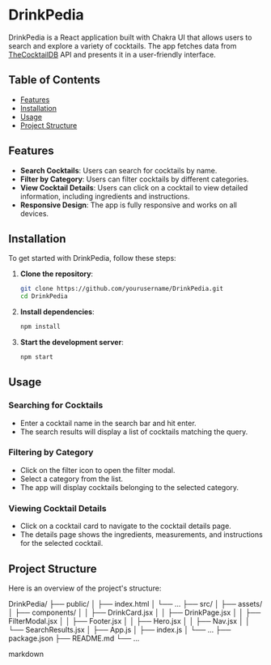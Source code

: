 # DrinkPedia

DrinkPedia is a React application built with Chakra UI that allows users to search and explore a variety of cocktails. The app fetches data from [TheCocktailDB](https://www.thecocktaildb.com/) API and presents it in a user-friendly interface.

## Table of Contents

- [Features](#features)
- [Installation](#installation)
- [Usage](#usage)
- [Project Structure](#project-structure)

## Features

- **Search Cocktails**: Users can search for cocktails by name.
- **Filter by Category**: Users can filter cocktails by different categories.
- **View Cocktail Details**: Users can click on a cocktail to view detailed information, including ingredients and instructions.
- **Responsive Design**: The app is fully responsive and works on all devices. 

## Installation

To get started with DrinkPedia, follow these steps:

1. **Clone the repository**:

    ```sh
    git clone https://github.com/yourusername/DrinkPedia.git
    cd DrinkPedia
    ```

2. **Install dependencies**:

    ```sh
    npm install
    ```

3. **Start the development server**:

    ```sh
    npm start
    ```

## Usage

### Searching for Cocktails

- Enter a cocktail name in the search bar and hit enter.
- The search results will display a list of cocktails matching the query.

### Filtering by Category

- Click on the filter icon to open the filter modal.
- Select a category from the list.
- The app will display cocktails belonging to the selected category.

### Viewing Cocktail Details

- Click on a cocktail card to navigate to the cocktail details page.
- The details page shows the ingredients, measurements, and instructions for the selected cocktail.

## Project Structure

Here is an overview of the project's structure:

DrinkPedia/
├── public/
│ ├── index.html
│ └── ...
├── src/
│ ├── assets/
│ ├── components/
│ │ ├── DrinkCard.jsx
│ │ ├── DrinkPage.jsx
│ │ ├── FilterModal.jsx
│ │ ├── Footer.jsx
│ │ ├── Hero.jsx
│ │ ├── Nav.jsx
│ │ └── SearchResults.jsx
│ ├── App.js
│ ├── index.js
│ └── ...
├── package.json
├── README.md
└── ...

markdown


